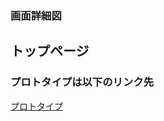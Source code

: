 ### 画面詳細図
## トップページ
### プロトタイプは以下のリンク先
[プロトタイプ](https://www.figma.com/file/cVRSBPFUQSg4M9HT4DVAFH/Untitled?node-id=2%3A88)
